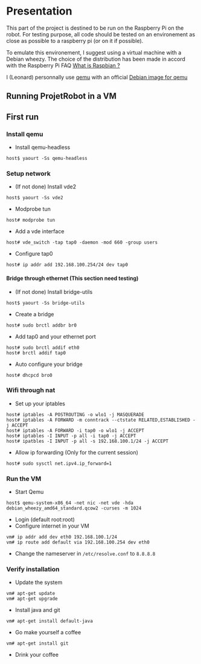 # Presentation
This part of the project is destined to be run on the Raspberry Pi on the robot. For testing purpose, all code should be tested on an environement as close as possible to a raspberry pi (or on it if possible).

To emulate this environement, I suggest using a virtual machine with a Debian wheezy. The choice of the distribution has been made in accord with the Raspberry Pi FAQ [What is Raspbian ?](http://www.raspbian.org/RaspbianFAQ#What_is_Raspbian.3F)

I (Leonard) personnally use [qemu](http://wiki.qemu.org/Main_Page) with an official [Debian image for qemu](https://people.debian.org/~aurel32/qemu/amd64/debian_wheezy_amd64_standard.qcow2)

## Running ProjetRobot in a VM

## First run

### Install qemu
 - Install qemu-headless
 ```
 host$ yaourt -Ss qemu-headless
 ```
### Setup network
 - (If not done) Install vde2
 ```
 host$ yaourt -Ss vde2
 ```
 - Modprobe tun
 ```
 host# modprobe tun
 ```
 - Add a vde interface
 ```
 host# vde_switch -tap tap0 -daemon -mod 660 -group users
 ```
 - Configure tap0
 ```
 host# ip addr add 192.168.100.254/24 dev tap0
 ```
#### Bridge through ethernet (This section need testing)
 - (If not done) Install bridge-utils
 ```
 host$ yaourt -Ss bridge-utils
 ```
 - Create a bridge
 ```
 host# sudo brctl addbr br0
 ```
 - Add tap0 and your ethernet port
 ```
 host# sudo brctl addif eth0
 host# brctl addif tap0
 ```
 - Auto configure your bridge
 ```
 host# dhcpcd bro0
 ```
### Wifi through nat
 - Set up your iptables
 ```
 host# iptables -A POSTROUTING -o wlo1 -j MASQUERADE
 host# iptables -A FORWARD -m conntrack --ctstate RELATED,ESTABLISHED -j ACCEPT
 host# iptables -A FORWARD -i tap0 -o wlo1 -j ACCEPT
 host# iptables -I INPUT -p all -i tap0 -j ACCEPT
 host# ipatbles -I INPUT -p all -s 192.168.100.1/24 -j ACCEPT
 ```
 - Allow ip forwarding (Only for the current session)
 ```
 host# sudo sysctl net.ipv4.ip_forward=1
 ```

### Run the VM
 - Start Qemu
 ```
 host$ qemu-system-x86_64 -net nic -net vde -hda debian_wheezy_amd64_standard.qcow2 -curses -m 1024
 ```
 - Login (default root:root)
 - Configure internet in your VM
 ```
 vm# ip addr add dev eth0 192.168.100.1/24
 vm# ip route add default via 192.168.100.254 dev eth0
 ```
 - Change the nameserver in `/etc/resolve.conf` to `8.8.8.8`

### Verify installation
 - Update the system
 ```
 vm# apt-get update
 vm# apt-get upgrade
 ```
 - Install java and git
 ```
 vm# apt-get install default-java
 ```
 - Go make yourself a coffee
 ```
 vm# apt-get install git
 ```
 - Drink your coffee

